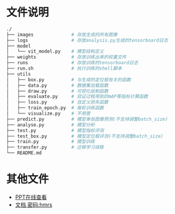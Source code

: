 # 文件说明
```bash
./
├── images              # 存放生成的所有图像
├── logs                # 存放analysis.py生成的tensorboard日志
├── model
│   └── vit_model.py    # 模型结构定义
├── weights             # 存放训练出来的权重文件
├── runs                # 存放训练的tensorboard日志
├── run.sh              # 执行训练的shell脚本
├── utils
│   ├── box.py          # 与生成的定位框有关的函数
│   ├── data.py         # 数据集加载函数
│   ├── draw.py         # 可视化绘制函数
│   ├── evaluate.py     # 验证过程用到的mAP等指标计算函数
│   ├── loss.py         # 自定义损失函数
│   ├── train_epoch.py  # 每轮训练函数
│   └── visualize.py    # 不用管
├── predict.py          # 模型单张图像预测(不支持调整batch_size)
├── analyse.py          # 模型分析
├── test.py             # 模型指标评测
├── test_box.py         # 模型定位框评测(不支持调整batch_size)
├── train.py            # 模型训练
├── transfer.py         # 迁移学习续联
└── README.md
````
# 其他文件
- [PPT在线查看](https://www.canva.cn/design/DAFjngSSw-4/NuFrB6opqQzES74DWigaZQ/edit?utm_content=DAFjngSSw-4&utm_campaign=designshare&utm_medium=link2&utm_source=sharebutton)
- [文档 密码:hmrs](https://wwtc.lanzoum.com/b01qt4tdi)